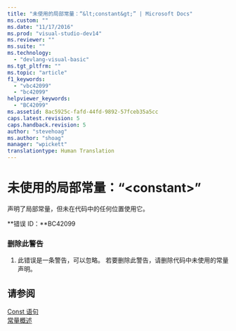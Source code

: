 ```yaml
---
title: "未使用的局部常量：“&lt;constant&gt;” | Microsoft Docs"
ms.custom: ""
ms.date: "11/17/2016"
ms.prod: "visual-studio-dev14"
ms.reviewer: ""
ms.suite: ""
ms.technology: 
  - "devlang-visual-basic"
ms.tgt_pltfrm: ""
ms.topic: "article"
f1_keywords: 
  - "vbc42099"
  - "bc42099"
helpviewer_keywords: 
  - "BC42099"
ms.assetid: 8ac5925c-fafd-44fd-9892-57fceb35a5cc
caps.latest.revision: 5
caps.handback.revision: 5
author: "stevehoag"
ms.author: "shoag"
manager: "wpickett"
translationtype: Human Translation
---
```

# 未使用的局部常量：“&lt;constant&gt;”
声明了局部常量，但未在代码中的任何位置使用它。  
  
 **错误 ID：**BC42099  
  
### 删除此警告  
  
1.  此错误是一条警告，可以忽略。 若要删除此警告，请删除代码中未使用的常量声明。  
  
## 请参阅  
 [Const 语句](../../visual-basic/language-reference/statements/const-statement.md)   
 [常量概述](../../visual-basic/programming-guide/language-features/constants-enums/constants-overview.md)